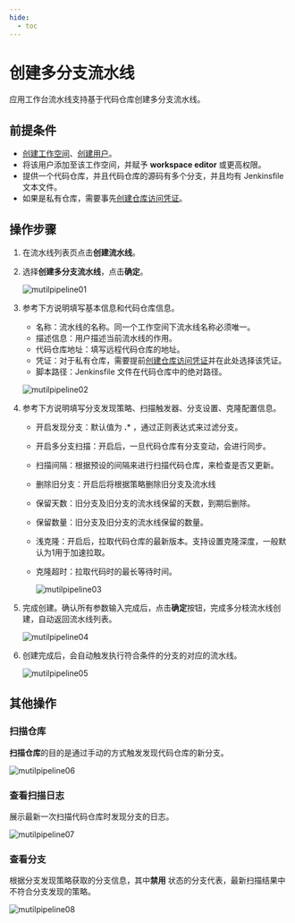 ```yaml
---
hide:
  - toc
---
```


# 创建多分支流水线

应用工作台流水线支持基于代码仓库创建多分支流水线。

## 前提条件

- [创建工作空间](https://docs.daocloud.io/ghippo/user-guide/workspace/workspace/)、[创建用户](https://docs.daocloud.io/ghippo/user-guide/access-control/user/)。
- 将该用户添加至该工作空间，并赋予 **workspace editor** 或更高权限。
- 提供一个代码仓库，并且代码仓库的源码有多个分支，并且均有 Jenkinsfile 文本文件。
- 如果是私有仓库，需要事先[创建仓库访问凭证](https://docs.daocloud.io/amamba/user-guide/pipeline/credential/)。

## 操作步骤

1. 在流水线列表页点击**创建流水线**。

2. 选择**创建多分支流水线**，点击**确定**。

    ![mutilpipeline01](https://docs.daocloud.io/daocloud-docs-images/docs/amamba/images/mutilpipeline01.png)

3. 参考下方说明填写基本信息和代码仓库信息。

    - 名称：流水线的名称。同一个工作空间下流水线名称必须唯一。
    - 描述信息：用户描述当前流水线的作用。
    - 代码仓库地址：填写远程代码仓库的地址。
    - 凭证：对于私有仓库，需要提前[创建仓库访问凭证](https://docs.daocloud.io/amamba/user-guide/pipeline/credential/)并在此处选择该凭证。
    - 脚本路径：Jenkinsfile 文件在代码仓库中的绝对路径。

    ![mutilpipeline02](https://docs.daocloud.io/daocloud-docs-images/docs/amamba/images/mutilpipeline02.png)

4. 参考下方说明填写分支发现策略、扫描触发器、分支设置、克隆配置信息。

    - 开启发现分支：默认值为 **.*** ，通过正则表达式来过滤分支。
    - 开启多分支扫描：开启后，一旦代码仓库有分支变动，会进行同步。
    - 扫描间隔：根据预设的间隔来进行扫描代码仓库，来检查是否又更新。
    - 删除旧分支：开启后将根据策略删除旧分支及流水线
    - 保留天数：旧分支及旧分支的流水线保留的天数，到期后删除。
    - 保留数量：旧分支及旧分支的流水线保留的数量。
    - 浅克隆：开启后，拉取代码仓库的最新版本。支持设置克隆深度，一般默认为1用于加速拉取。
    - 克隆超时：拉取代码时的最长等待时间。

        ![mutilpipeline03](https://docs.daocloud.io/daocloud-docs-images/docs/amamba/images/mutilpipeline03.png)

5. 完成创建。确认所有参数输入完成后，点击**确定**按钮，完成多分枝流水线创建，自动返回流水线列表。

    ![mutilpipeline04](https://docs.daocloud.io/daocloud-docs-images/docs/amamba/images/mutilpipeline04.png)

6. 创建完成后，会自动触发执行符合条件的分支的对应的流水线。

    ![mutilpipeline05](https://docs.daocloud.io/daocloud-docs-images/docs/amamba/images/mutilpipeline05.png)

## 其他操作

### 扫描仓库

**扫描仓库**的目的是通过手动的方式触发发现代码仓库的新分支。

![mutilpipeline06](https://docs.daocloud.io/daocloud-docs-images/docs/amamba/images/mutilpipeline06.png)

### 查看扫描日志

展示最新一次扫描代码仓库时发现分支的日志。

![mutilpipeline07](https://docs.daocloud.io/daocloud-docs-images/docs/amamba/images/mutilpipeline07.png)

### 查看分支

根据分支发现策略获取的分支信息，其中**禁用** 状态的分支代表，最新扫描结果中不符合分支发现的策略。

![mutilpipeline08](https://docs.daocloud.io/daocloud-docs-images/docs/amamba/images/mutilpipeline08.png)
